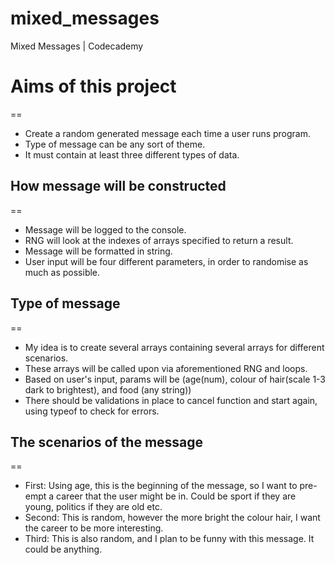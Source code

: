 # mixed_messages
Mixed Messages  | Codecademy

# Aims of this project
==

- Create a random generated message each time a user runs program.
- Type of message can be any sort of theme.
- It must contain at least three different types of data.

## How message will be constructed
==

- Message will be logged to the console.
- RNG will look at the indexes of arrays specified to return a result.
- Message will be formatted in string.
- User input will be four different parameters, in order to randomise as much as possible.

## Type of message
==

- My idea is to create several arrays containing several arrays for different scenarios.
- These arrays will be called upon via aforementioned RNG and loops.
- Based on user's input, params will be (age(num), colour of hair(scale 1-3 dark to brightest), and food (any string))
- There should be validations in place to cancel function and start again, using typeof to check for errors.

## The scenarios of the message
==

- First: Using age, this is the beginning of the message, so I want to pre-empt a career that the user might be in. Could be sport if they are young, politics if they are old etc.
- Second: This is random, however the more bright the colour hair, I want the career to be more interesting.
- Third: This is also random, and I plan to be funny with this message. It could be anything.